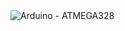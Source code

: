 <img src="https://d2w9rnfcy7mm78.cloudfront.net/5471393/original_71947abc95074ae1cf432d41becc5f9e.png" alt="Arduino - ATMEGA328">